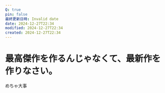 ```yaml
---
Q: true
pin: false
最終更新日時: Invalid date
date: 2024-12-27T22:34
modified: 2024-12-27T22:34
created: 2024-12-27T22:34
---
```

# 最高傑作を作るんじゃなくて、最新作を作りなさい。

めちゃ大事